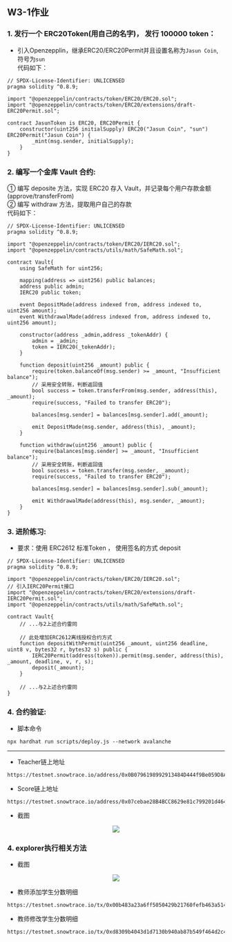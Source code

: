 ## W3-1作业
### 1. 发行一个 ERC20Token(用自己的名字)， 发行 100000 token：
* 引入Openzepplin，继承ERC20/ERC20Permit并且设置名称为`Jasun Coin`, 符号为`sun`<br>
代码如下： 
```
// SPDX-License-Identifier: UNLICENSED
pragma solidity ^0.8.9;

import "@openzeppelin/contracts/token/ERC20/ERC20.sol";
import "@openzeppelin/contracts/token/ERC20/extensions/draft-ERC20Permit.sol";

contract JasunToken is ERC20, ERC20Permit {
    constructor(uint256 initialSupply) ERC20("Jasun Coin", "sun") ERC20Permit("Jasun Coin") {
        _mint(msg.sender, initialSupply);
    }
}

```
### 2. 编写一个金库 Vault 合约:<br>
① 编写 deposite 方法，实现 ERC20 存入 Vault，并记录每个用户存款金额(approve/transferFrom)<br>
② 编写 withdraw 方法，提取用户自己的存款<br>
代码如下： 
```
// SPDX-License-Identifier: UNLICENSED
pragma solidity ^0.8.9;

import "@openzeppelin/contracts/token/ERC20/IERC20.sol";
import "@openzeppelin/contracts/utils/math/SafeMath.sol";

contract Vault{
    using SafeMath for uint256;

    mapping(address => uint256) public balances;
    address public admin;
    IERC20 public token;

    event DepositMade(address indexed from, address indexed to, uint256 amount);
    event WithdrawalMade(address indexed from, address indexed to, uint256 amount);

    constructor(address _admin,address _tokenAddr) {
        admin = _admin;
        token = IERC20(_tokenAddr);
    }

    function deposit(uint256 _amount) public {
        require(token.balanceOf(msg.sender) >= _amount, "Insufficient balance");
        // 采用安全转账，判断返回值
        bool success = token.transferFrom(msg.sender, address(this), _amount);
        require(success, "Failed to transfer ERC20");

        balances[msg.sender] = balances[msg.sender].add(_amount);
        
        emit DepositMade(msg.sender, address(this), _amount);
    }

    function withdraw(uint256 _amount) public {
        require(balances[msg.sender] >= _amount, "Insufficient balance");
        // 采用安全转账，判断返回值
        bool success = token.transfer(msg.sender, _amount);
        require(success, "Failed to transfer ERC20");

        balances[msg.sender] = balances[msg.sender].sub(_amount);

        emit WithdrawalMade(address(this), msg.sender, _amount);
    }
}
```

### 3. 进阶练习:
* 要求：使用 ERC2612 标准Token ， 使用签名的方式 deposit
```
// SPDX-License-Identifier: UNLICENSED
pragma solidity ^0.8.9;

import "@openzeppelin/contracts/token/ERC20/IERC20.sol";
// 引入IERC20Permit接口
import "@openzeppelin/contracts/token/ERC20/extensions/draft-IERC20Permit.sol";
import "@openzeppelin/contracts/utils/math/SafeMath.sol";

contract Vault{
    // ...与2上述合约雷同

    // 此处增加ERC2612离线授权合约方式
    function depositWithPermit(uint256 _amount, uint256 deadline, uint8 v, bytes32 r, bytes32 s) public {
        IERC20Permit(address(token)).permit(msg.sender, address(this), _amount, deadline, v, r, s);
        deposit(_amount);
    }

    // ...与2上述合约雷同
}
```

### 4. 合约验证:
* 脚本命令
```
npx hardhat run scripts/deploy.js --network avalanche
```
---
* Teacher链上地址
```
https://testnet.snowtrace.io/address/0x0B0796198992913484D444f9Be059D8Ab397001f
```
* Score链上地址
```
https://testnet.snowtrace.io/address/0x07cebae28B4BCC8629e81c799201d46445b8F570
```
* 截图
<p align="center">
  <img src="./images/deploy.png">
</p>

### 4. explorer执行相关方法
* 截图
<p align="center">
  <img src="./images/explorer.png">
</p>

* 教师添加学生分数明细
```
https://testnet.snowtrace.io/tx/0x00b483a23a6ff5050429b21760fefb463a5143363364837bf8b00975c2e6ad31
```
* 教师修改学生分数明细
```
https://testnet.snowtrace.io/tx/0xd8309b4043d1d7130b940ab87b549f464d2c47b34460e5d64a2e8c68ee7e7af3
```